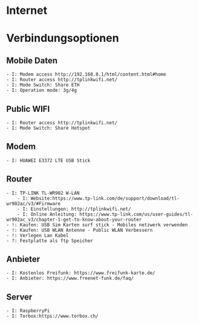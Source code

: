 # Internet

# Verbindungsoptionen

## Mobile Daten
    - I: Modem access http://192.168.8.1/html/content.html#home
    - I: Router access http://tplinkwifi.net/
    - I: Mode Switch: Share ETH
    - I: Operation mode: 3g/4g
## Public WIFI
    - I: Router access http://tplinkwifi.net/ 
    - I: Mode Switch: Share Hotspot
    
## Modem
    - I: HUAWEI E3372 LTE USB Stick
    
## Router 
    - I: TP-LINK TL-WR902 W-LAN
        - I: Website:https://www.tp-link.com/de/support/download/tl-wr902ac/v3/#Firmware
        - I: Einstellungen: http://tplinkwifi.net/
        - I: Online Anleitung: https://www.tp-link.com/us/user-guides/tl-wr902ac_v3/chapter-1-get-to-know-about-your-router
    - !: Kaufen: USB Sim Karten surf stick - Mobiles netzwerk verwenden
    - !: Kaufen: USB WLAN Antenne - Public WLAN Verbessern
    - !: Verlegen Lan Kabel
    - ?: Festplatte als ftp Speicher

## Anbieter
    - I: Kostenlos Freifunk: https://www.freifunk-karte.de/
    - I: Anbieter: https://www.freenet-funk.de/faq/
    
## Server
    - I: RaspberryPi
    - I: Torbox:https://www.torbox.ch/
